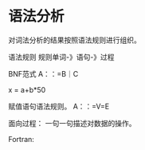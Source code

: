 # 语法分析

对词法分析的结果按照语法规则进行组织。

语法规则
规则单词-》语句-》过程

BNF范式
A：：=B｜C


x = a+b*50

赋值语句语法规则。
A：：=V=E



面向过程：
一句一句描述对数据的操作。

Fortran:
 
